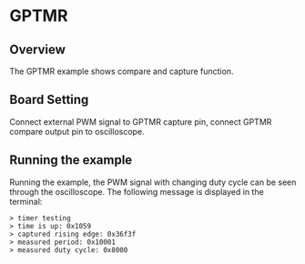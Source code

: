 # GPTMR
## Overview

The GPTMR example shows compare and capture function.

## Board Setting

Connect external PWM signal to GPTMR capture pin, connect GPTMR compare output pin to oscilloscope.


## Running the example

Running the example, the PWM signal with changing duty cycle can be seen through the oscilloscope. The following message is displayed in the terminal:
```
> timer testing
> time is up: 0x1059
> captured rising edge: 0x36f3f
> measured period: 0x10001
> measured duty cycle: 0x8000
```
